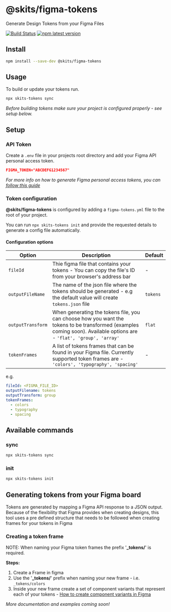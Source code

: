# **@skits/figma-tokens**

Generate Design Tokens from your Figma Files

[![Build Status](https://github.com/skits-lab/figma-tokens/actions/workflows/test.yml/badge.svg)](https://github.com/skits-lab/figma-tokens/actions?query=workflow:Test+branch:main) [![npm latest version](https://img.shields.io/npm/v/@skits/figma-tokens/latest.svg)](https://www.npmjs.com/package/@skits/figma-tokens)

## Install

```bash
npm install --save-dev @skits/figma-tokens
```

## Usage

To build or update your tokens run.

```bash
npx skits-tokens sync
```

_Before building tokens make sure your project is configured properly - see setup below._

## Setup

### API Token

Create a `.env` file in your projects root directory and add your Figma API personal access token.

```json
FIGMA_TOKEN="ABCDEFG1234567"
```

_For more info on how to generate Figma personal access tokens, you can [follow this guide](https://www.figma.com/developers/api#access-tokens)_

### Token configuration

**@skits/figma-tokens** is configured by adding a `figma-tokens.yml` file to the root of your project.

You can run `npx skits-tokens init` and provide the requested details to generate a config file automatically.

#### Configuration options

| Option            | Description                                                                                                                                                          | Default  |
| ----------------- | -------------------------------------------------------------------------------------------------------------------------------------------------------------------- | -------- |
| `fileId`          | Thie figma file that contains your tokens - You can copy the file's ID from your browser's address bar                                                               | -        |
| `outputFileName`  | The name of the json file where the tokens should be generated - e.g the default value will create `tokens.json` file                                                | `tokens` |
| `outputTransform` | When generating the tokens file, you can choose how you want the tokens to be transformed (examples coming soon). Available options are - `'flat', 'group', 'array'` | `flat`   |
| `tokenFrames`     | A list of tokens frames that can be found in your Figma file. Currently supported token frames are - `'colors', 'typography', 'spacing'`                             | -        |

e.g.

```yml
fileId: <FIGMA_FILE_ID>
outputFilename: tokens
outputTransform: group
tokenFrames:
  - colors
  - typography
  - spacing
```

## Available commands

### sync

```bash
npx skits-tokens sync
```

### init

```bash
npx skits-tokens init
```

## Generating tokens from your Figma board

Tokens are generated by mapping a Figma API response to a JSON output. Because of the flexibility
that Figma provides when creating designs, this tool uses a pre defined structure that needs to be
followed when creating frames for your tokens in Figma

### Creating a token frame

NOTE: When naming your Figma token frames the prefix '**\_tokens/**' is required.

**Steps:**

1. Create a Frame in figma
2. Use the '**\_tokens/**' prefix when naming your new frame - i.e. `_tokens/colors`
3. Inside your new frame create a set of component variants that represent each of your tokens - [How to create component variants in Figma](https://help.figma.com/hc/en-us/articles/360056440594-Create-and-use-variants)

_More documentation and examples coming soon!_

<!-- ### Creating a Component variant

_i.e. For color tokens to create a token reference as `colors.brand.primary`_

**Steps:**

1. Component Set name = Brand
2. Component Set property = Color
3. Component Variant name = Primary -->
